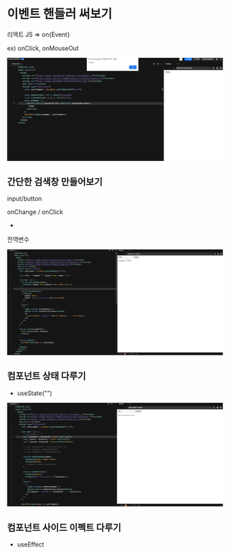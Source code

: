 

# 이벤트 핸들러 써보기

리액트 JS => on{Event} 

ex) onClick, onMouseOut

![image-20220109181704091](readme.assets/image-20220109181704091.png)



## 간단한 검색창 만들어보기

input/button

onChange / onClick 

+

전역변수



![image-20220109183150199](readme.assets/image-20220109183150199.png)



## 컴포넌트 상태 다루기

- useState("")

![image-20220109184934183](readme.assets/image-20220109184934183.png)



## 컴포넌트 사이드 이펙트 다루기

- useEffect

  